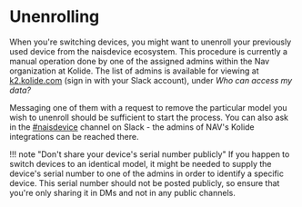 # Unenrolling

When you're switching devices, you might want to unenroll your previously used device from the naisdevice ecosystem.
This procedure is currently a manual operation done by one of the assigned admins within the Nav organization at Kolide.
The list of admins is available for viewing at [k2.kolide.com](https://k2.kolide.com/) (sign in with your Slack account), under *Who can access my data?*

Messaging one of them with a request to remove the particular model you wish to unenroll should be sufficient to start the process.
You can also ask in the [#naisdevice](https://nav-it.slack.com/archives/C013XV66XHB) channel on Slack - the admins of NAV's Kolide integrations can be reached there.

!!! note "Don't share your device's serial number publicly"
    If you happen to switch devices to an identical model, it might be needed to supply the device's serial number to one of the admins in order to identify a specific device.
    This serial number should not be posted publicly, so ensure that you're only sharing it in DMs and not in any public channels.
